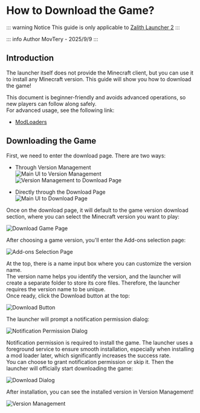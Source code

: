 # How to Download the Game?

::: warning Notice
This guide is only applicable to [Zalith Launcher 2](/docs/projects/zl2)
:::

::: info Author
MovTery - 2025/9/9
:::

## Introduction
The launcher itself does not provide the Minecraft client, but you can use it to install any Minecraft version. This guide will show you how to download the game!  

This document is beginner-friendly and avoids advanced operations, so new players can follow along safely.  
For advanced usage, see the following link:  

- [ModLoaders](/en/docs/help/modloader.md)

## Downloading the Game
First, we need to enter the download page. There are two ways:

- Through Version Management  
![Main UI to Version Management](/en/docs/download_game/to_versions.jpg)  
![Version Management to Download Page](/en/docs/download_game/to_downloads.jpg)

- Directly through the Download Page  
![Main UI to Download Page](/en/docs/to_downloads.jpg)

Once on the download page, it will default to the game version download section, where you can select the Minecraft version you want to play:  

![Download Game Page](/en/docs/download_game/download_game_screen.jpg)  

After choosing a game version, you'll enter the Add-ons selection page:  

![Add-ons Selection Page](/en/docs/addons.jpg)  

At the top, there is a name input box where you can customize the version name.  
The version name helps you identify the version, and the launcher will create a separate folder to store its core files. Therefore, the launcher requires the version name to be unique.  
Once ready, click the Download button at the top:  

![Download Button](/en/docs/download_game/start_install.jpg)  

The launcher will prompt a notification permission dialog:  

![Notification Permission Dialog](/en/docs/download_game/notification_permission.jpg)

Notification permission is required to install the game. The launcher uses a foreground service to ensure smooth installation, especially when installing a mod loader later, which significantly increases the success rate.  
You can choose to grant notification permission or skip it. Then the launcher will officially start downloading the game:  

![Download Dialog](/en/docs/download_game/download_game_dialog.jpg)

After installation, you can see the installed version in Version Management!  

![Version Management](/en/docs/download_game/versions.jpg)
